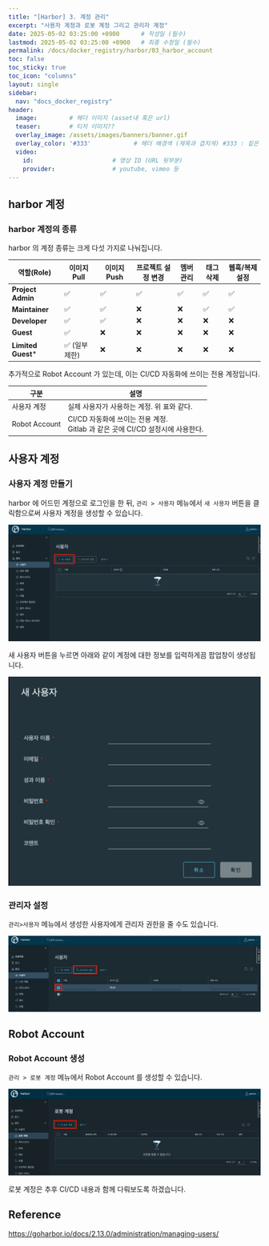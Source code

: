 ```yaml
---
title: "[Harbor] 3. 계정 관리"
excerpt: "사용자 계정과 로봇 계정 그리고 관리자 계정"
date: 2025-05-02 03:25:00 +0900      # 작성일 (필수)
lastmod: 2025-05-02 03:25:00 +0900   # 최종 수정일 (필수)
permalink: /docs/docker_registry/harbor/03_harbor_account
toc: false
toc_sticky: true
toc_icon: "columns"
layout: single
sidebar:
  nav: "docs_docker_registry"
header: 
  image:         # 헤더 이미지 (asset내 혹은 url)
  teaser:        # 티저 이미지??
  overlay_image: /assets/images/banners/banner.gif
  overlay_color: '#333'            # 헤더 배경색 (제목과 겹치게) #333 : 짙은 회색 (필수)
  video:
    id:                      # 영상 ID (URL 뒷부분)
    provider:                # youtube, vimeo 등
---
```


<!--postNo: 20250502_002-->


## harbor 계정  

### harbor 계정의 종류  

harbor 의 계정 종류는 크게 다섯 가지로 나눠집니다.  

|역할(Role)|이미지 Pull|이미지 Push|프로젝트 설정 변경|멤버 관리|태그 삭제|웹훅/복제 설정|
|---|---|---|---|---|---|---|
|**Project Admin**|✅|✅|✅|✅|✅|✅|
|**Maintainer**|✅|✅|❌|❌|✅|✅|
|**Developer**|✅|✅|❌|❌|❌|❌|
|**Guest**|✅|❌|❌|❌|❌|❌|
|**Limited Guest***|✅ (일부 제한)|❌|❌|❌|❌|❌|

추가적으로 Robot Account 가 있는데, 이는 CI/CD 자동화에 쓰이는 전용 계정입니다.  

| 구분            | 설명                                                       |
| ------------- | -------------------------------------------------------- |
| 사용자 계정        | 실제 사용자가 사용하는 계정. 위 표와 같다.                                |
| Robot Account | CI/CD 자동화에 쓰이는 전용 계정.<br>Gitlab 과 같은 곳에 CI/CD 설정시에 사용한다. |

## 사용자 계정  

### 사용자 계정 만들기  

harbor 에 어드민 계정으로 로그인을 한 뒤, `관리 > 사용자` 메뉴에서 `새 사용자` 버튼을 클릭함으로써 사용자 계정을 생성할 수 있습니다.  

![](/assets/images/20250502_003_001.png)  

새 사용자 버튼을 누르면 아래와 같이 계정에 대한 정보를 입력하게끔 팝업창이 생성됩니다.  

![](/assets/images/20250502_003_002.png)  

### 관리자 설정  

`관리>사용자` 메뉴에서 생성한 사용자에게 관리자 권한을 줄 수도 있습니다.  

![](/assets/images/20250502_003_003.png)  



## Robot Account  

### Robot Account 생성  

`관리 > 로봇 계정` 메뉴에서 Robot Account 를 생성할 수 있습니다.  

![](/assets/images/20250502_003_004.png)  

로봇 계정은 추후 CI/CD 내용과 함께 다뤄보도록 하겠습니다.  

## Reference  

https://goharbor.io/docs/2.13.0/administration/managing-users/  


